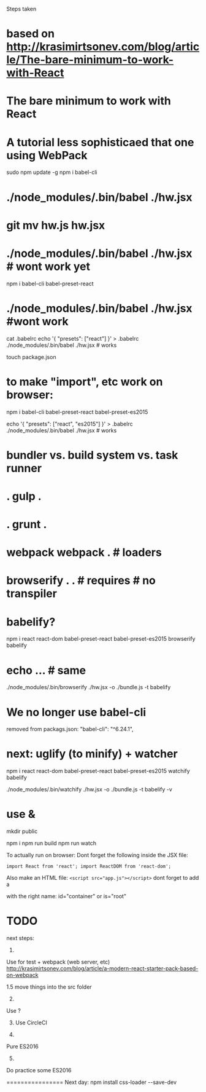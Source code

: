 Steps taken

# based on http://krasimirtsonev.com/blog/article/The-bare-minimum-to-work-with-React
# The bare minimum to work with React
# A tutorial less sophisticaed that one using WebPack

sudo npm update -g
npm i babel-cli
# ./node_modules/.bin/babel ./hw.jsx
# git mv hw.js hw.jsx
# ./node_modules/.bin/babel ./hw.jsx  # wont work yet
npm i babel-cli babel-preset-react
# ./node_modules/.bin/babel ./hw.jsx  #wont work
cat .babelrc
echo '{ "presets": ["react"] }' > .babelrc
./node_modules/.bin/babel ./hw.jsx   # works

touch package.json

# to make "import", etc work on browser:
npm i babel-cli babel-preset-react babel-preset-es2015

echo '{ "presets": ["react", "es2015"] }' > .babelrc
./node_modules/.bin/babel ./hw.jsx   # works


#   bundler    vs.    build system    vs.   task runner
#   .            gulp      .
#   .            grunt     .
#   webpack      webpack   .            # loaders
#   browserify   .       .              # requires  # no transpiler
#   babelify?


npm i react react-dom babel-preset-react babel-preset-es2015 browserify babelify
# echo ... # same
./node_modules/.bin/browserify ./hw.jsx -o ./bundle.js -t babelify

# We no longer use babel-cli
removed from packags.json:
          "babel-cli": "^6.24.1",
# next: uglify (to minify) + watcher

npm i react react-dom babel-preset-react babel-preset-es2015 watchify babelify

./node_modules/.bin/watchify ./hw.jsx -o ./bundle.js -t babelify -v
# use &

mkdir public

npm i
npm run build
npm run watch



To actually run on browser:
Dont forget the following inside the JSX file:

`import React from 'react';
import ReactDOM from 'react-dom';`

Also make an HTML file:
`<script src="app.js"></script>`
dont forget to add a <div> with the right name: id="container"  or is="root"



# TODO
next steps:

1.
Use for test + webpack  (web server, etc)
http://krasimirtsonev.com/blog/article/a-modern-react-starter-pack-based-on-webpack

1.5
move things into the src folder

2.
Use  ?

3. Use CircleCI

4.
Pure ES2016

5.
Do practice some ES2016







================
Next day:
npm install css-loader --save-dev
